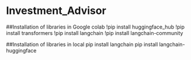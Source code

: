 # Investment_Advisor



##Installation of libraries in Google colab
!pip install huggingface_hub
!pip install transformers
!pip install langchain
!pip install langchain-community

##Installation of libraries in local
pip install langchain
pip install langchain-huggingface
